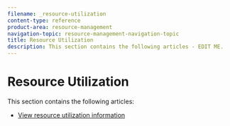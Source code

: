 ```yaml
---
filename: _resource-utilization
content-type: reference
product-area: resource-management
navigation-topic: resource-management-navigation-topic
title: Resource Utilization
description: This section contains the following articles - EDIT ME.
---
```


# Resource Utilization

This section contains the following articles:

* [View resource utilization information](../../resource-mgmt/resource-utilization/view-utilization-information.md)

